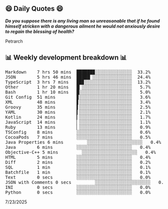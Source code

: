 ## 😄 Daily Quotes 😄

_**Do you suppose there is any living man so unreasonable that if he found himself stricken with a dangerous ailment he would not anxiously desire to regain the blessing of health?**_

Petrarch



## 📊 Weekly development breakdown 📊

<pre>Markdown    7 hrs 50 mins  ██████▉░░░░░░░░░░░░░░  33.2%
JSON        5 hrs 46 mins  █████▏░░░░░░░░░░░░░░░  24.4%
TypeScript  3 hrs 7 mins   ██▊░░░░░░░░░░░░░░░░░░  13.2%
Other       1 hr 20 mins   █▏░░░░░░░░░░░░░░░░░░░   5.7%
Bash        1 hr 10 mins   █░░░░░░░░░░░░░░░░░░░░   5.0%
Git Config  51 mins        ▊░░░░░░░░░░░░░░░░░░░░   3.6%
XML         48 mins        ▋░░░░░░░░░░░░░░░░░░░░   3.4%
Groovy      35 mins        ▌░░░░░░░░░░░░░░░░░░░░   2.5%
YAML        30 mins        ▍░░░░░░░░░░░░░░░░░░░░   2.1%
Kotlin      24 mins        ▎░░░░░░░░░░░░░░░░░░░░   1.7%
JavaScript  14 mins        ▏░░░░░░░░░░░░░░░░░░░░   1.1%
Ruby        13 mins        ▏░░░░░░░░░░░░░░░░░░░░   0.9%
TSConfig    8 mins         ░░░░░░░░░░░░░░░░░░░░░   0.6%
CocoaPods   7 mins         ░░░░░░░░░░░░░░░░░░░░░   0.5%
Java Properties 6 mins         ░░░░░░░░░░░░░░░░░░░░░   0.4%
Java        6 mins         ░░░░░░░░░░░░░░░░░░░░░   0.4%
Objective-C++ 5 mins         ░░░░░░░░░░░░░░░░░░░░░   0.4%
HTML        5 mins         ░░░░░░░░░░░░░░░░░░░░░   0.4%
Diff        2 mins         ░░░░░░░░░░░░░░░░░░░░░   0.2%
SQL         1 min          ░░░░░░░░░░░░░░░░░░░░░   0.1%
Batchfile   1 min          ░░░░░░░░░░░░░░░░░░░░░   0.1%
Text        0 secs         ░░░░░░░░░░░░░░░░░░░░░   0.0%
JSON with Comments 0 secs         ░░░░░░░░░░░░░░░░░░░░░   0.0%
INI         0 secs         ░░░░░░░░░░░░░░░░░░░░░   0.0%
Python      0 secs         ░░░░░░░░░░░░░░░░░░░░░   0.0%</pre>

7/23/2025